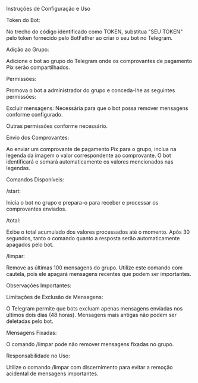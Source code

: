 Instruções de Configuração e Uso

Token do Bot:

No trecho do código identificado como TOKEN, substitua "SEU TOKEN" pelo token fornecido pelo BotFather ao criar o seu bot no Telegram.​


Adição ao Grupo:

Adicione o bot ao grupo do Telegram onde os comprovantes de pagamento Pix serão compartilhados.​

Permissões:

Promova o bot a administrador do grupo e conceda-lhe as seguintes permissões:​

Excluir mensagens: Necessária para que o bot possa remover mensagens conforme configurado.

Outras permissões conforme necessário.

Envio dos Comprovantes:

Ao enviar um comprovante de pagamento Pix para o grupo, inclua na legenda da imagem o valor correspondente ao comprovante. O bot identificará e somará automaticamente os valores mencionados nas legendas.​

Comandos Disponíveis:

/start:

Inicia o bot no grupo e prepara-o para receber e processar os comprovantes enviados.

/total:

Exibe o total acumulado dos valores processados até o momento. Após 30 segundos, tanto o comando quanto a resposta serão automaticamente apagados pelo bot.

/limpar:

Remove as últimas 100 mensagens do grupo. Utilize este comando com cautela, pois ele apagará mensagens recentes que podem ser importantes.

Observações Importantes:

Limitações de Exclusão de Mensagens:

O Telegram permite que bots excluam apenas mensagens enviadas nos últimos dois dias (48 horas). Mensagens mais antigas não podem ser deletadas pelo bot.​

Mensagens Fixadas:

O comando /limpar pode não remover mensagens fixadas no grupo.​

Responsabilidade no Uso:

Utilize o comando /limpar com discernimento para evitar a remoção acidental de mensagens importantes.
